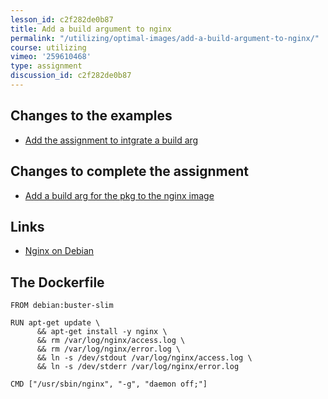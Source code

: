 ```yaml
---
lesson_id: c2f282de0b87
title: Add a build argument to nginx
permalink: "/utilizing/optimal-images/add-a-build-argument-to-nginx/"
course: utilizing
vimeo: '259610468'
type: assignment
discussion_id: c2f282de0b87
---
```


## Changes to the examples
* [Add the assignment to intgrate a build arg](https://github.com/learndocker/docker_examples/commit/157854c)

## Changes to complete the assignment
* [Add a build arg for the pkg to the nginx image](https://github.com/learndocker/docker_examples/commit/de35507)

## Links
* [Nginx on Debian](https://wiki.debian.org/Nginx)

## The Dockerfile
```
FROM debian:buster-slim

RUN apt-get update \
      && apt-get install -y nginx \
      && rm /var/log/nginx/access.log \
      && rm /var/log/nginx/error.log \
      && ln -s /dev/stdout /var/log/nginx/access.log \
      && ln -s /dev/stderr /var/log/nginx/error.log

CMD ["/usr/sbin/nginx", "-g", "daemon off;"]
```
